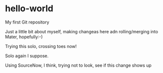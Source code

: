 # hello-world
My first Git repository

Just a little bit about myself, making changeas here adn rolling/merging into Mater, hopefully:-)

Trying this solo, crossing toes now!

Solo again I suppose.

Using SourceNow, I think, trying not to look, see if this change shows up
